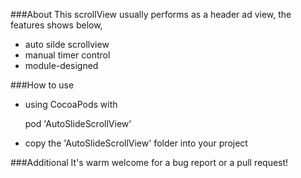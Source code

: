 ###About
This scrollView usually performs as a header ad view, the features shows below,

- auto silde scrollview
- manual timer control
- module-designed

###How to use
- using CocoaPods with 


	pod 'AutoSlideScrollView'

- copy the 'AutoSlideScrollView' folder into your project

###Additional
It's warm welcome for a bug report or a pull request!
